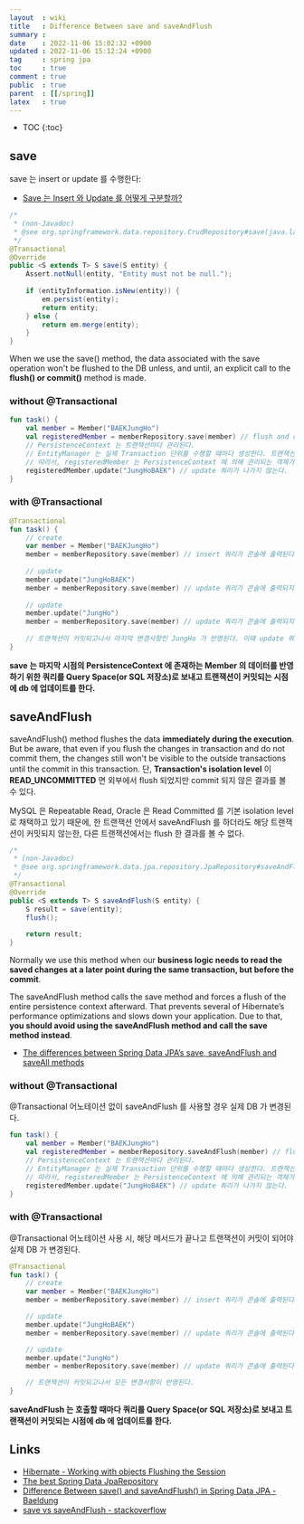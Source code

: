 ```yaml
---
layout  : wiki
title   : Difference Between save and saveAndFlush
summary : 
date    : 2022-11-06 15:02:32 +0900
updated : 2022-11-06 15:12:24 +0900
tag     : spring jpa
toc     : true
comment : true
public  : true
parent  : [[/spring]]
latex   : true
---
```

* TOC
{:toc}

## save

save 는 insert or update 를 수행한다:
- [Save 는 Insert 와 Update 를 어떻게 구분할까?](https://brunch.co.kr/@anonymdevoo/37)

```java
/*
 * (non-Javadoc)
 * @see org.springframework.data.repository.CrudRepository#save(java.lang.Object)
 */
@Transactional
@Override
public <S extends T> S save(S entity) {
    Assert.notNull(entity, "Entity must not be null.");
 
    if (entityInformation.isNew(entity)) {
        em.persist(entity);
        return entity;
    } else {
        return em.merge(entity);
    }
}
```

When we use the save() method, the data associated with the save operation won't be flushed to the DB unless, and until, an explicit call to the __flush() or commit()__ method is made.

### without @Transactional

```kotlin
fun task() {
    val member = Member("BAEKJungHo")
    val registeredMember = memberRepository.save(member) // flush and commit 되어 DB 에 값이 변경된다.
    // PersistenceContext 는 트랜잭션마다 관리된다.
    // EntityManager 는 실제 Transaction 단위를 수행할 때마다 생성한다. 트랜잭션이 끝나면 닫힘
    // 따라서, registeredMember 는 PersistenceContext 에 의해 관리되는 객체가 아니므로 Dirty Checking 이 불가능하다
    registeredMember.update("JungHoBAEK") // update 쿼리가 나가지 않는다.
}
```

### with @Transactional

```kotlin
@Transactional
fun task() {
    // create
    var member = Member("BAEKJungHo")
    member = memberRepository.save(member) // insert 쿼리가 콘솔에 출력된다. (DB 에 반영 X)
    
    // update
    member.update("JungHoBAEK")
    member = memberRepository.save(member) // update 쿼리가 콘솔에 출력되지 않는다.
    
    // update
    member.update("JungHo")
    member = memberRepository.save(member) // update 쿼리가 콘솔에 출력되지 않는다.
    
    // 트랜잭션이 커밋되고나서 마지막 변경사항인 JungHo 가 반영된다. 이때 update 쿼리가 나가고 DB 에 반영된다.
}
```

__save 는 마지막 시점의 PersistenceContext 에 존재하는 Member 의 데이터를 반영하기 위한 쿼리를 Query Space(or SQL 저장소)로 보내고 트랜잭션이 커밋되는 시점에 db 에 업데이트를 한다.__

## saveAndFlush

saveAndFlush() method flushes the data __immediately during the execution__. But be aware, that even if you flush the changes in transaction and do not commit them, the changes still won't be visible to the outside transactions until the commit in this transaction. 단, __Transaction's isolation level__ 이 __READ_UNCOMMITTED__ 면 외부에서 flush 되었지만 commit 되지 않은 결과를 볼 수 있다. 

MySQL 은 Repeatable Read, Oracle 은 Read Committed 를 기본 isolation level 로 채택하고 있기 때문에, 한 트랜잭션 안에서 saveAndFlush 를 하더라도 해당 트랜잭션이 커밋되지 않는한, 다른 트랜잭션에서는 flush 한 결과를 볼 수 없다.

```java
/*
 * (non-Javadoc)
 * @see org.springframework.data.jpa.repository.JpaRepository#saveAndFlush(java.lang.Object)
 */
@Transactional
@Override
public <S extends T> S saveAndFlush(S entity) {
    S result = save(entity);
    flush();
 
    return result;
}
```

Normally we use this method when our __business logic needs to read the saved changes at a later point during the same transaction, but before the commit__.

The saveAndFlush method calls the save method and forces a flush of the entire persistence context afterward. That prevents several of Hibernate’s performance optimizations and slows down your application. Due to that, __you should avoid using the saveAndFlush method and call the save method instead__.
- [The differences between Spring Data JPA’s save, saveAndFlush and saveAll methods](https://thorben-janssen.com/spring-data-jpa-save-saveandflush-and-saveall/)

### without @Transactional

@Transactional 어노테이션 없이 saveAndFlush 를 사용할 경우 실제 DB 가 변경된다.

```kotlin
fun task() {
    val member = Member("BAEKJungHo")
    val registeredMember = memberRepository.saveAndFlush(member) // flush and commit 되어 DB 에 값이 변경된다.
    // PersistenceContext 는 트랜잭션마다 관리된다.
    // EntityManager 는 실제 Transaction 단위를 수행할 때마다 생성한다. 트랜잭션이 끝나면 닫힘
    // 따라서, registeredMember 는 PersistenceContext 에 의해 관리되는 객체가 아니므로 Dirty Checking 이 불가능하다
    registeredMember.update("JungHoBAEK") // update 쿼리가 나가지 않는다.
}
```

### with @Transactional

@Transactional 어노테이션 사용 시, 해당 메서드가 끝나고 트랜잭션이 커밋이 되어야 실제 DB 가 변경된다.

```kotlin
@Transactional
fun task() {
    // create
    var member = Member("BAEKJungHo")
    member = memberRepository.save(member) // insert 쿼리가 콘솔에 출력된다. (DB 에 반영 X)

    // update
    member.update("JungHoBAEK")
    member = memberRepository.save(member) // update 쿼리가 콘솔에 출력된다. (DB 에 반영 X)

    // update
    member.update("JungHo")
    member = memberRepository.save(member) // update 쿼리가 콘솔에 출력된다. (DB 에 반영 X)

    // 트랜잭션이 커밋되고나서 모든 변경사항이 반영된다.
}
```

__saveAndFlush 는 호출할 때마다 쿼리를 Query Space(or SQL 저장소)로 보내고 트랜잭션이 커밋되는 시점에 db 에 업데이트를 한다.__

## Links

- [Hibernate - Working with objects Flushing the Session](https://docs.jboss.org/hibernate/core/4.3/manual/en-US/html/ch11.html#objectstate-flushing)
- [The best Spring Data JpaRepository](https://vladmihalcea.com/best-spring-data-jparepository/)
- [Difference Between save() and saveAndFlush() in Spring Data JPA - Baeldung](https://www.baeldung.com/spring-data-jpa-save-saveandflush)
- [save vs saveAndFlush - stackoverflow](https://stackoverflow.com/questions/21203875/difference-between-save-and-saveandflush-in-spring-data-jpa)
